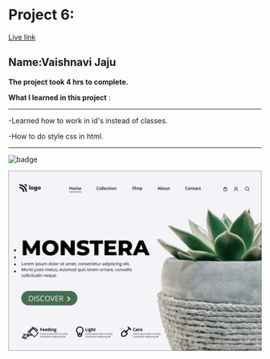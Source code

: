# Project 6:

[Live link](https://dancing-griffin-3eae65.netlify.app)

## Name:Vaishnavi Jaju

**The project took 4 hrs to complete.**

**What I learned in this project** :

***
 -Learned how to work in id's instead of classes.

 -How to do style css in html.
 
***


![badge](https://img.shields.io/badge/LearnCodeOnline-INeuron)

![image](6.png)